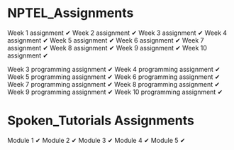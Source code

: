 # NPTEL_Assignments

Week 1 assignment ✔
Week 2 assignment ✔ 
Week 3 assignment ✔
Week 4 assignment ✔
Week 5 assignment ✔
Week 6 assignment ✔
Week 7 assignment ✔
Week 8 assignment ✔
Week 9 assignment ✔
Week 10 assignment ✔

Week 3 programming assignment ✔
Week 4 programming assignment ✔
Week 5 programming assignment ✔
Week 6 programming assignment ✔
Week 7 programming assignment ✔
Week 8 programming assignment ✔
Week 9 programming assignment ✔
Week 10 programming assignment ✔

# Spoken_Tutorials Assignments
Module 1 ✔
Module 2 ✔
Module 3 ✔
Module 4 ✔
Module 5 ✔
